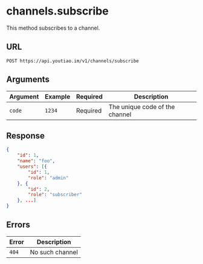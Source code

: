 # channels.subscribe

This method subscribes to a channel.


## URL

`POST https://api.youtiao.im/v1/channels/subscribe`


## Arguments

| Argument | Example | Required | Description                    |
| -------- | ------- | -------- | ------------------------------ |
| `code`   | `1234`  | Required | The unique code of the channel |


## Response

```json
{
    "id": 1,
    "name": "foo",
    "users": [{
        "id": 1,
        "role": "admin"
    }, {
        "id": 2,
        "role": "subscriber"
    }, ...]
}
```


## Errors

| Error | Description     |
| ----- | --------------- |
| `404` | No such channel |
